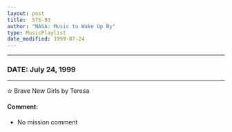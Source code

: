 ```yaml
---
layout: post
title:  STS-93
author: "NASA: Music to Wake Up By"
type: MusicPlaylist
date_modified: 1999-07-24
---
```


----
### DATE: July 24, 1999
----
✫ Brave New Girls by Teresa

#### Comment:
* No mission comment
